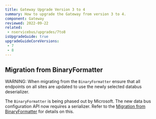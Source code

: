 ```yaml
---
title: Gateway Upgrade Version 3 to 4
summary: How to upgrade the Gateway from version 3 to 4.
component: Gateway
reviewed: 2022-09-22
related:
 - nservicebus/upgrades/7to8
isUpgradeGuide: true
upgradeGuideCoreVersions:
 - 7
 - 8
---
```


## Migration from BinaryFormatter

WARNING: When migrating from the `BinaryFormatter` ensure that all endpoints on all sites are updated to use the newly selected databus deserializer.

The `BinaryFormatter` is being phased out by Microsoft. The new data bus configuration API now requires a serializer.
Refer to the [Migration from BinaryFormatter](/nservicebus/upgrades/7to8/databus.md#migration-from-binaryformatter) for details on this.

